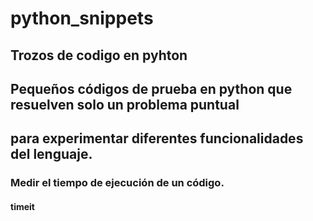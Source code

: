 # python_snippets
Trozos de codigo en pyhton
---
## Pequeños códigos de prueba en python que resuelven solo un problema puntual
para experimentar diferentes funcionalidades del lenguaje.
---
### Medir el tiempo de ejecución de un código.
#### timeit
